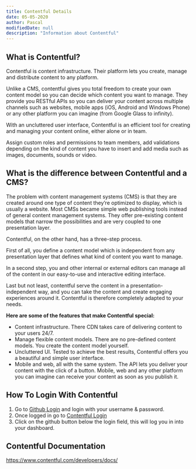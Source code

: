 ```yaml
---
title: Contentful Details
date: 05-05-2020
author: Pascal
modifiedDate: null
description: "Information about Contentful"
---
```


## What is Contentful?

Contentful is content infrastructure. Their platform lets you create, manage and distribute content to any platform. 

Unlike a CMS, contentful gives you total freedom to create your own content model so you can decide which content you want to manage. They provide you RESTful APIs so you can deliver your content across multiple channels such as websites, mobile apps (iOS, Android and Windows Phone) or any other platform you can imagine (from Google Glass to infinity). 

With an uncluttered user interface, Contentful is an efficient tool for creating and managing your content online, either alone or in team. 

Assign custom roles and permissions to team members, add validations depending on the kind of content you have to insert and add media such as images, documents, sounds or video.

## What is the difference between Contentful and a CMS?

The problem with content management systems (CMS) is that they are created around one type of content they’re optimized to display, which is usually a website. Most CMSs became simple web publishing tools instead of general content management systems. They offer pre-existing content models that narrow the possibilities and are very coupled to one presentation layer.

Contentful, on the other hand, has a three-step process. 

First of all, you define a content model which is independent from any presentation layer that defines what kind of content you want to manage. 

In a second step, you and other internal or external editors can manage all of the content in our easy-to-use and interactive editing interface. 

Last but not least, contentful serve the content in a presentation-independent way, and you can take the content and create engaging experiences around it. Contentful is therefore completely adapted to your needs.

__Here are some of the features that make Contentful special:__
- Content infrastructure. There CDN takes care of delivering content to your users 24/7.
- Manage flexible content models. There are no pre-defined content models. You create the content model yourself.
- Uncluttered UI. Tested to achieve the best results, Contentful offers you a beautiful and simple user interface.
- Mobile and web, all with the same system. The API lets you deliver your content with the click of a button. Mobile, web and any other platform you can imagine can receive your content as soon as you publish it.

## How To Login With Contentful

1. Go to <a href="https://github.com/login" target="_blank" rel="nofollow noopener noreferrer">Github Login</a> and login with your username & password. 
2. Once logged in go to <a href="https://be.contentful.com/login" target="_blank" rel="nofollow noopener noreferrer">Contentful Login</a>
3. Click on the github button below the login field, this will log you in into your dashboard.

## Contentful Documentation

https://www.contentful.com/developers/docs/